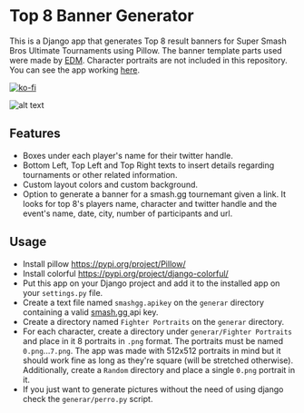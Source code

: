 # Top 8 Banner Generator

This is a Django app that generates Top 8 result banners for Super Smash Bros Ultimate Tournaments using Pillow. The banner template parts used were made by [EDM](https://twitter.com/Elenriqu3). Character portraits are not included in this repository. You can see the app working [here](https://riokaru.pythonanywhere.com/).

[![ko-fi](https://www.ko-fi.com/img/githubbutton_sm.svg)](https://ko-fi.com/E1E4K0N2)

![alt text](https://i.imgur.com/XUnYuR0.png "Top 8")

## Features

- Boxes under each player's name for their twitter handle.
- Bottom Left, Top Left and Top Right texts to insert details regarding tournaments or other related information.
- Custom layout colors and custom background.
- Option to generate a banner for a smash.gg tournemant given a link. It looks for top 8's players name, character and twitter handle and the event's name, date, city, number of participants and url.

## Usage

- Install pillow https://pypi.org/project/Pillow/
- Install colorful https://pypi.org/project/django-colorful/
- Put this app on your Django project and add it to the installed app on your `settings.py` file.
- Create a text file named `smashgg.apikey` on the `generar` directory containing a valid [smash.gg ](https://smash.gg/) api key.
- Create a directory named `Fighter Portraits` on the `generar` directory.
- For each character, create a directory under `generar/Fighter Portraits` and place in it 8 portraits in `.png` format. The portraits must be named `0.png`...`7.png`. The app was made with 512x512 portraits in mind but it should work fine as long as they're square (will be stretched otherwise). Additionally, create a `Random` directory and place a single `0.png` portrait in it.
- If you just want to generate pictures without the need of using django check the `generar/perro.py` script.
